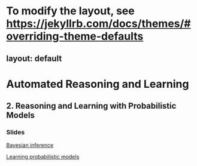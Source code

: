 # To modify the layout, see https://jekyllrb.com/docs/themes/#overriding-theme-defaults

layout: default
---

# Automated Reasoning and Learning

## 2.  Reasoning and Learning with Probabilistic Models

### Slides

[Bayesian inference](./Bayesian-Inference.pdf)

[Learning probabilistic models](./Bayesian-Learning.pdf)

